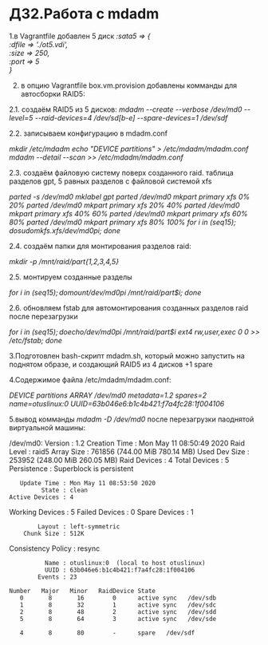# ДЗ2.Работа с mdadm
1.в Vagrantfile добавлен 5 диск
*:sata5 => {*  
*:dfile => './ot5.vdi',*  
*:size => 250,*  
*:port => 5*  
*}*

2. в опцию Vagrantfile box.vm.provision добавлены комманды для автосборки RAID5:

2.1. создаём RAID5 из 5 дисков:
*mdadm --create --verbose /dev/md0 --level=5 --raid-devices=4 /dev/sd[b-e] --spare-devices=1 /dev/sdf*  

2.2. записываем конфигурацию в mdadm.conf

*mkdir /etc/mdadm*
*echo "DEVICE partitions" > /etc/mdadm/mdadm.conf*
*mdadm --detail --scan >> /etc/mdadm/mdadm.conf*

2.3. создаём файловую систему поверх созданного raid. таблица разделов gpt, 5 равных разделов с файловой системой xfs

*parted -s /dev/md0 mklabel gpt*
*parted /dev/md0 mkpart primary xfs 0% 20%*
*parted /dev/md0 mkpart primary xfs 20% 40%*
*parted /dev/md0 mkpart primary xfs 40% 60%*
*parted /dev/md0 mkpart primary xfs 60% 80%*
*parted /dev/md0 mkpart primary xfs 80% 100%*
*for i in $(seq 1 5); do sudo mkfs.xfs /dev/md0p$i; done*

2.4. создаём папки для монтирования разделов raid:

*mkdir -p /mnt/raid/part{1,2,3,4,5}*

2.5. монтируем созданные разделы

*for i in $(seq 1 5); do mount /dev/md0p$i /mnt/raid/part$i; done*

2.6. обновляем fstab для автомонтирования созданных разделов raid после перезагрузки

*for i in $(seq 1 5); do echo /dev/md0p$i /mnt/raid/part$i ext4  rw,user,exec 0 0 >> /etc/fstab; done*

3.Подготовлен bash-скрипт mdadm.sh, который можно запустить на поднятом образе, и создающий RAID5 из 4 дисков  +1 spare

4.Содержимое файла /etc/mdadm/mdadm.conf:

*DEVICE partitions*
*ARRAY /dev/md0 metadata=1.2 spares=2 name=otuslinux:0* *UUID=63b046e6:b1c4b421:f7a4fc28:1f004106*

5.вывод комманды *mdadm -D /dev/md0* после перезагрузки паоднятой виртуальной машины:

/dev/md0:
           Version : 1.2
     Creation Time : Mon May 11 08:50:49 2020
        Raid Level : raid5
        Array Size : 761856 (744.00 MiB 780.14 MB)
     Used Dev Size : 253952 (248.00 MiB 260.05 MB)
      Raid Devices : 4
     Total Devices : 5
       Persistence : Superblock is persistent

       Update Time : Mon May 11 08:53:50 2020
             State : clean 
    Active Devices : 4
   Working Devices : 5
    Failed Devices : 0
     Spare Devices : 1

            Layout : left-symmetric
        Chunk Size : 512K

Consistency Policy : resync

              Name : otuslinux:0  (local to host otuslinux)
              UUID : 63b046e6:b1c4b421:f7a4fc28:1f004106
            Events : 23

    Number   Major   Minor   RaidDevice State
       0       8       16        0      active sync   /dev/sdb
       1       8       32        1      active sync   /dev/sdc
       2       8       48        2      active sync   /dev/sdd
       5       8       64        3      active sync   /dev/sde

       4       8       80        -      spare   /dev/sdf
